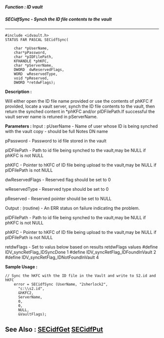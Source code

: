 ##### Function : ID vault
##### SECidfSync - Synch the ID file contents to the vault
---
```
#include <idvault.h>
STATUS FAR PASCAL SECidfSync(

	char *pUserName,
	char*pPassword,
	char *pIDFilePath,
	KFHANDLE *phKFC,
	char *pServerName,
	DWORD  dwReservedFlags,
	WORD  wReservedType,
	void *pReserved,
	DWORD *retdwFlags);
```
**Description :**

Will either open the ID file name provided or use the contents of phKFC if 
provided, locate a vault server, synch the ID file contents to the vault, then 
return the synched content in *phKFC and/or pIDFilePath.If successful the vault 
server name is retuned in pServerName.


**Parameters :**
Input :
pUserName  -  Name of user whose ID is being synched with the vault copy - should be full Notes DN name

pPassword  -  Password to id file stored in the vault

pIDFilePath  -  Path to id file being synched to the vault,may be NULL if phKFC is not NULL

phKFC  -  Pointer to hKFC of ID file being upload to the vault,may be NULL if pIDFilePath is not NULL	

dwReservedFlags  -  Reserved flag should be set to 0

wReservedType  -  Reserved type should be set to 0

pReserved  -  Reserved pointer should be set to NULL

Output :
(routine)  -  An ERR status on failure indicating the problem. 


pIDFilePath  -  Path to id file being synched to the vault,may be NULL if phKFC is not NULL

phKFC  -  Pointer to hKFC of ID file being upload to the vault,may be NULL if pIDFilePath is not NULL

retdwFlags  -  Set to valus below based on results
retdwFlags values
#define IDV_syncRetFlag_IDSyncDone   1
#define IDV_syncRetFlag_IDFoundInVault  2
#define IDV_syncRetFlag_IDNotFoundInVault 4




**Sample Usage :**
```
// Sync the hKFC with the ID file in the Vault and write to S2.id and hKFC
	error = SECidfSync (UserName, "2sherlock2",
	  "c:\\s2.id", 
	  &hKFC2, 
	  ServerName, 
	  0,
	  0,
	  NULL, 
	  &VaultFlags);
```
**See Also :**
[SECidfGet](/domino-c-api-docs/reference/Func/SECidfGet)
[SECidfPut](/domino-c-api-docs/reference/Func/SECidfPut)
---
